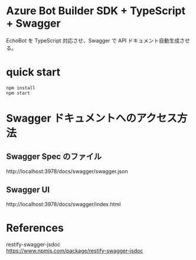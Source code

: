 # Azure Bot Builder SDK + TypeScript + Swagger

EchoBot を TypeScript 対応させ、Swagger で API ドキュメント自動生成させる。

# quick start

```
npm install
npm start
```

# Swagger ドキュメントへのアクセス方法

## Swagger Spec のファイル

http://localhost:3978/docs/swagger/swagger.json

## Swagger UI

http://localhost:3978/docs/swagger/index.html

# References

restify-swagger-jsdoc  
https://www.npmjs.com/package/restify-swagger-jsdoc

